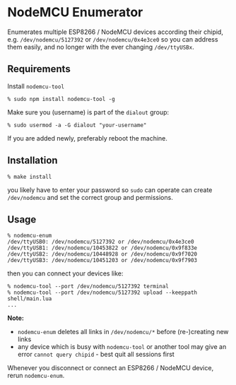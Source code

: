 # NodeMCU Enumerator

Enumerates multiple ESP8266 / NodeMCU devices according their chipid, e.g. `/dev/nodemcu/5127392` or `/dev/nodemcu/0x4e3ce0` so you can address them easily, and no longer with the ever changing `/dev/ttyUSBx`.

## Requirements

Install `nodemcu-tool`
```
% sudo npm install nodemcu-tool -g
```

Make sure you (username) is part of the `dialout` group:
```
% sudo usermod -a -G dialout "your-username"
```
If you are added newly, preferably reboot the machine.

## Installation

```
% make install
```

you likely have to enter your password so `sudo` can operate can create `/dev/nodemcu` and set the correct group and permissions.

## Usage

```
% nodemcu-enum
/dev/ttyUSB0: /dev/nodemcu/5127392 or /dev/nodemcu/0x4e3ce0
/dev/ttyUSB1: /dev/nodemcu/10453822 or /dev/nodemcu/0x9f833e
/dev/ttyUSB2: /dev/nodemcu/10448928 or /dev/nodemcu/0x9f7020
/dev/ttyUSB3: /dev/nodemcu/10451203 or /dev/nodemcu/0x9f7903
```

then you can connect your devices like:
```
% nodemcu-tool --port /dev/nodemcu/5127392 terminal
% nodemcu-tool --port /dev/nodemcu/5127392 upload --keeppath shell/main.lua
...
```

**Note:**
- `nodemcu-enum` deletes all links in `/dev/nodemcu/*` before (re-)creating new links
- any device which is busy with `nodemcu-tool` or another tool may give an error `cannot query chipid` - best quit all sessions first

Whenever you disconnect or connect an ESP8266 / NodeMCU device, rerun `nodemcu-enum`.
